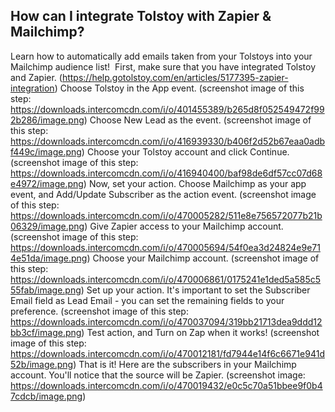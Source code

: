 ## How can I integrate Tolstoy with Zapier & Mailchimp?

Learn how to automatically add emails taken from your Tolstoys into your Mailchimp audience list!
​
First, make sure that you have integrated Tolstoy and Zapier. (https://help.gotolstoy.com/en/articles/5177395-zapier-integration)
Choose Tolstoy in the App event. (screenshot image of this step: https://downloads.intercomcdn.com/i/o/401455389/b265d8f052549472f992b286/image.png) 
Choose New Lead as the event. (screenshot image of this step: https://downloads.intercomcdn.com/i/o/416939330/b406f2d52b67eaa0adbf449c/image.png) 
Choose your Tolstoy account and click Continue. (screenshot image of this step: https://downloads.intercomcdn.com/i/o/416940400/baf98de6df57cc07d68e4972/image.png) 
Now, set your action. Choose Mailchimp as your app event, and Add/Update Subscriber as the action event. (screenshot image of this step: https://downloads.intercomcdn.com/i/o/470005282/511e8e756572077b21b06329/image.png) 
Give Zapier access to your Mailchimp account. (screenshot image of this step: https://downloads.intercomcdn.com/i/o/470005694/54f0ea3d24824e9e714e51da/image.png)
Choose your Mailchimp account. (screenshot image of this step: https://downloads.intercomcdn.com/i/o/470006861/0175241e1ded5a585c555fab/image.png) 
Set up your action. It's important to set the Subscriber Email field as Lead Email - you can set the remaining fields to your preference. (screenshot image of this step: https://downloads.intercomcdn.com/i/o/470037094/319bb21713dea9ddd12bb3cf/image.png) 
Test action, and Turn on Zap when it works! (screenshot image of this step: https://downloads.intercomcdn.com/i/o/470012181/fd7944e14f6c6671e941d52b/image.png) 
That is it! Here are the subscribers in your Mailchimp account. You'll notice that the source will be Zapier. (screenshot image: https://downloads.intercomcdn.com/i/o/470019432/e0c5c70a51bbee9f0b47cdcb/image.png) 

